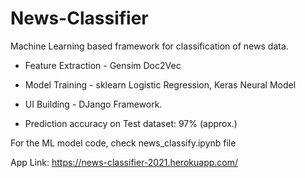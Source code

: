 # News-Classifier
Machine Learning based framework for classification of news data.

- Feature Extraction - Gensim Doc2Vec

- Model Training - sklearn Logistic Regression, Keras Neural Model

- UI Building - DJango Framework.

- Prediction accuracy on Test dataset: 97% (approx.)

For the ML model code, check news_classify.ipynb file

App Link: https://news-classifier-2021.herokuapp.com/
